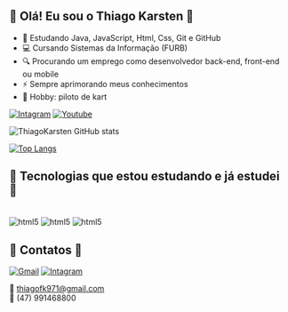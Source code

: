 ## 📌 Olá! Eu sou o Thiago Karsten 📌

- 🌱 Estudando Java, JavaScript, Html, Css, Git e GitHub
- 💻 Cursando Sistemas da Informação (FURB)
- 🔍 Procurando um emprego como desenvolvedor back-end, front-end ou mobile
- ⚡ Sempre aprimorando meus conhecimentos
- 🏁 Hobby: piloto de kart



[![Intagram](https://img.shields.io/badge/Instagram-E4405F?style=for-the-badge&logo=instagram&logoColor=white)](https://www.instagram.com/thiago_karsten/)
[![Youtube](https://img.shields.io/badge/YouTube-FF0000?style=for-the-badge&logo=youtube&logoColor=white)](https://www.youtube.com/channel/UCneDYw23fvR37N7AMdKvACA)

![ThiagoKarsten GitHub stats](https://github-readme-stats.vercel.app/api?username=ThiagoKarsten&show_icons=true&theme=radical)

[![Top Langs](https://github-readme-stats.vercel.app/api/top-langs/?username=ThiagoKarsten&compact_layout=true)](https://github.com/anuraghazra/github-readme-stats)


## 📌 Tecnologias que estou estudando e já estudei 📌

<div style="display: inline_block/"><br/>

  <img align="center" alt="html5" src="https://img.shields.io/badge/HTML5-E34F26?style=for-the-badge&logo=html5&logoColor=white" />
  <img align="center" alt="html5" src="https://img.shields.io/badge/CSS3-1572B6?style=for-the-badge&logo=css3&logoColor=white" />
  <img align="center" alt="html5" src="https://img.shields.io/badge/Java-ED8B00?style=for-the-badge&logo=openjdk&logoColor=white" />
  </div>
  
 ## 📌 Contatos 📌
 [![Gmail](https://img.shields.io/badge/Gmail-D14836?style=for-the-badge&logo=gmail&logoColor=white)]()
 [![Intagram](https://img.shields.io/badge/WhatsApp-25D366?style=for-the-badge&logo=whatsapp&logoColor=white)]()
 
📍 thiagofk971@gmail.com  
📍 (47) 991468800 

